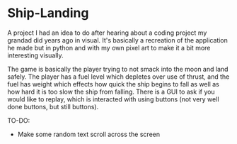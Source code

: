 # Ship-Landing
A project I had an idea to do after hearing about a coding project my grandad did years ago in visual. It's basically a recreation of the application he made but in python and with my own pixel art to make it a bit more interesting visually.

The game is basically the player trying to not smack into the moon and land safely. The player has a fuel level which depletes over use of thrust, and the fuel has weight which effects how quick the ship begins to fall as well as how hard it is too slow the ship from falling. There is a GUI to ask if you would like to replay, which is interacted with using buttons (not very well done buttons, but still buttons).

TO-DO:
 - Make some random text scroll across the screen
